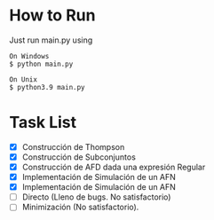 # How to Run

Just run main.py using

    On Windows
    $ python main.py

    On Unix
    $ python3.9 main.py

# Task List

-   [x] Construcción de Thompson
-   [x] Construcción de Subconjuntos
-   [x] Construcción de AFD dada una expresión Regular
-   [x] Implementación de Simulación de un AFN
-   [x] Implementación de Simulación de un AFN
-   [ ] Directo (Lleno de bugs. No satisfactorio)
-   [ ] Minimización (No satisfactorio).
